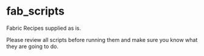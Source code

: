 fab_scripts
===========

Fabric Recipes supplied as is.

Please review all scripts before running them and make 
sure you know what they are going to do.
